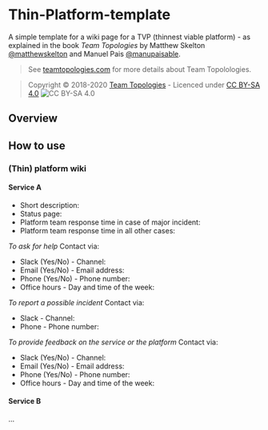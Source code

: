 # Thin-Platform-template
A simple template for a wiki page for a TVP (thinnest viable platform) - as explained in the book _Team Topologies_ by Matthew Skelton [@matthewskelton](https://github.com/matthewskelton) and Manuel Pais [@manupaisable](https://github.com/manupaisable).

> See [teamtopologies.com](https://teamtopologies.com/) for more details about Team Topolologies.

> Copyright © 2018-2020 [Team Topologies](https://teamtopologies.com/) - Licenced under [CC BY-SA 4.0](https://creativecommons.org/licenses/by-sa/4.0/) ![CC BY-SA 4.0](https://licensebuttons.net/l/by-sa/3.0/88x31.png)

## Overview


## How to use


### (Thin) platform wiki

#### Service A
* Short description:
* Status page:
* Platform team response time in case of major incident: 
* Platform team response time in all other cases:

_To ask for help_ 
Contact via:
* Slack (Yes/No) - Channel:
* Email (Yes/No) - Email address:
* Phone (Yes/No) - Phone number:
* Office hours - Day and time of the week:

_To report a possible incident_
Contact via:
* Slack - Channel:
* Phone - Phone number:

_To provide feedback on the service or the platform_
Contact via:
* Slack (Yes/No) - Channel:
* Email (Yes/No) - Email address:
* Phone (Yes/No) - Phone number:
* Office hours - Day and time of the week:

#### Service B
...

